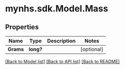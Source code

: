 # mynhs.sdk.Model.Mass
## Properties

Name | Type | Description | Notes
------------ | ------------- | ------------- | -------------
**Grams** | **long?** |  | [optional] 

[[Back to Model list]](../README.md#documentation-for-models) [[Back to API list]](../README.md#documentation-for-api-endpoints) [[Back to README]](../README.md)

